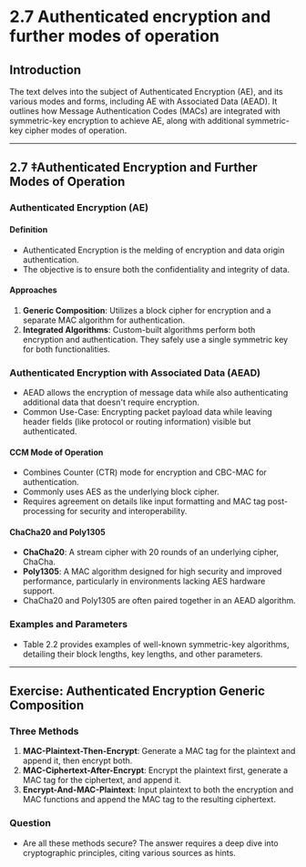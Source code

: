 # 2.7 Authenticated encryption and further modes of operation

## Introduction
The text delves into the subject of Authenticated Encryption (AE), and its various modes and forms, including AE with Associated Data (AEAD). It outlines how Message Authentication Codes (MACs) are integrated with symmetric-key encryption to achieve AE, along with additional symmetric-key cipher modes of operation.

---

## 2.7 ‡Authenticated Encryption and Further Modes of Operation
### Authenticated Encryption (AE)
#### Definition
- Authenticated Encryption is the melding of encryption and data origin authentication.
- The objective is to ensure both the confidentiality and integrity of data.

#### Approaches
1. **Generic Composition**: Utilizes a block cipher for encryption and a separate MAC algorithm for authentication.
2. **Integrated Algorithms**: Custom-built algorithms perform both encryption and authentication. They safely use a single symmetric key for both functionalities.

### Authenticated Encryption with Associated Data (AEAD)
- AEAD allows the encryption of message data while also authenticating additional data that doesn't require encryption.
- Common Use-Case: Encrypting packet payload data while leaving header fields (like protocol or routing information) visible but authenticated.

#### CCM Mode of Operation
- Combines Counter (CTR) mode for encryption and CBC-MAC for authentication.
- Commonly uses AES as the underlying block cipher.
- Requires agreement on details like input formatting and MAC tag post-processing for security and interoperability.

#### ChaCha20 and Poly1305
- **ChaCha20**: A stream cipher with 20 rounds of an underlying cipher, ChaCha.
- **Poly1305**: A MAC algorithm designed for high security and improved performance, particularly in environments lacking AES hardware support.
- ChaCha20 and Poly1305 are often paired together in an AEAD algorithm.

### Examples and Parameters
- Table 2.2 provides examples of well-known symmetric-key algorithms, detailing their block lengths, key lengths, and other parameters.

---

## Exercise: Authenticated Encryption Generic Composition
### Three Methods
1. **MAC-Plaintext-Then-Encrypt**: Generate a MAC tag for the plaintext and append it, then encrypt both.
2. **MAC-Ciphertext-After-Encrypt**: Encrypt the plaintext first, generate a MAC tag for the ciphertext, and append it.
3. **Encrypt-And-MAC-Plaintext**: Input plaintext to both the encryption and MAC functions and append the MAC tag to the resulting ciphertext.

### Question
- Are all these methods secure? The answer requires a deep dive into cryptographic principles, citing various sources as hints.